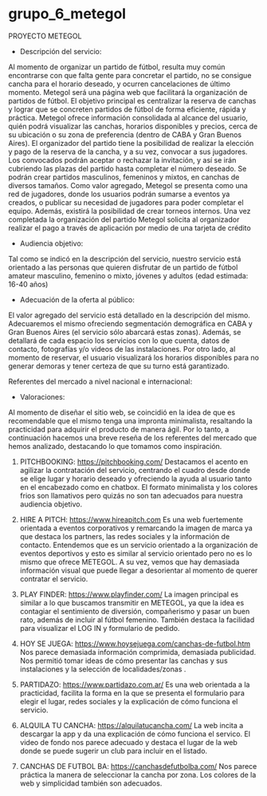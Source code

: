 # grupo_6_metegol

PROYECTO METEGOL

- Descripción del servicio:

Al momento de organizar un partido de fútbol, resulta muy común encontrarse con que falta gente para concretar el partido, no se consigue cancha para el horario deseado, y ocurren cancelaciones de último momento. Metegol será una página web que facilitará la organización de partidos de fútbol. 
El objetivo principal es centralizar la reserva de canchas y lograr que se concreten partidos de fútbol de forma eficiente, rápida y práctica. Metegol ofrece información consolidada al alcance del usuario, quién podrá visualizar las canchas, horarios disponibles y precios, cerca de su ubicación o su zona de preferencia (dentro de CABA y Gran Buenos Aires). El organizador del partido tiene la posibilidad de realizar la elección y pago de la reserva de la cancha, y a su vez, convocar a sus jugadores. Los convocados podrán aceptar o rechazar la invitación, y así se irán cubriendo las plazas del partido hasta completar el número deseado. Se podrán crear partidos masculinos, femeninos y mixtos, en canchas de diversos tamaños. 
Como valor agregado, Metegol se presenta como una red de jugadores, donde los usuarios podrán sumarse a eventos ya creados, o publicar su necesidad de jugadores para poder completar el equipo. Además, existirá la posibilidad de crear torneos internos. Una vez completada la organización del partido Metegol solicita al organizador realizar el pago a través de aplicación por medio de una tarjeta de crédito

- Audiencia objetivo:

Tal como se indicó en la descripción del servicio, nuestro servicio está orientado a las personas que quieren disfrutar de un partido de fútbol amateur masculino, femenino o mixto, jóvenes y adultos (edad estimada: 16-40 años)

- Adecuación de la oferta al público:

El valor agregado del servicio está detallado en la descripción del mismo. Adecuaremos el mismo ofreciendo segmentación demográfica en CABA y Gran Buenos Aires (el servicio sólo abarcará estas zonas). Además, se detallará de cada espacio los servicios con lo que cuenta, datos de contacto, fotografías y/o videos de las instalaciones. Por otro lado, al momento de reservar, el usuario visualizará los horarios disponibles para no generar demoras y tener certeza de que su turno está garantizado.

Referentes del mercado a nivel nacional e internacional:

- Valoraciones:

Al momento de diseñar el sitio web, se coincidió en la idea de que es recomendable que el mismo tenga una impronta minimalista, resaltando la practicidad para adquirir el producto de manera ágil. Por lo tanto, a continuación hacemos una breve reseña de los referentes del mercado que hemos analizado, destacando lo que tomamos como inspiración.

1. PITCHBOOKING: https://pitchbooking.com/
Destacamos el acento en agilizar la contratación del servicio, centrando el cuadro desde donde se elige lugar y horario deseado y ofreciendo la ayuda al usuario tanto en el encabezado como en chatbox. El formato minimalista y los colores frios son llamativos pero quizás no son tan adecuados para nuestra audiencia objetivo.  

2. HIRE A PITCH: https://www.hireapitch.com
Es una web fuertemente orientada a eventos corporativos y remarcando la imagen de marca ya que destaca los partners, las redes sociales y la información de contacto. Entendemos que es un servicio orientado a la organización de eventos deportivos y esto es similar al servicio orientado pero no es lo mismo que ofrece METEGOL. A su vez, vemos que hay demasiada información visual que puede llegar a desorientar al momento de querer contratar el servicio.

3. PLAY FINDER: https://www.playfinder.com/
La imagen principal es similar a lo que buscamos transmitir en METEGOL, ya que la idea es contagiar el sentimiento de diversión, compañerismo y pasar un buen rato, además de incluir al fútbol femenino. También destaca la facilidad para visualizar el LOG IN y formulario de pedido.

4. HOY SE JUEGA: https://www.hoysejuega.com/canchas-de-futbol.htm
Nos parece demasiada información comprimida, demasiada publicidad. Nos permitió tomar ideas de cómo presentar las canchas y sus instalaciones y la selección de localidades/zonas .
 
5. PARTIDAZO: https://www.partidazo.com.ar/
Es una web orientada a la practicidad, facilita la forma en la que se presenta el formulario para elegir el lugar, redes sociales y la explicación de cómo funciona el servicio.

6. ALQUILA TU CANCHA: https://alquilatucancha.com/
La web incita a descargar la app y da una explicación de cómo funciona el servico. El video de fondo nos parece adecuado y destaca el lugar de la web donde se puede sugerir un club para incluir en el listado.

7. CANCHAS DE FUTBOL BA: https://canchasdefutbolba.com/
Nos parece práctica la manera de seleccionar la cancha por zona. Los colores de la web y simplicidad también son adecuados.
